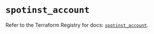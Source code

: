 # `spotinst_account`

Refer to the Terraform Registry for docs: [`spotinst_account`](https://registry.terraform.io/providers/spotinst/spotinst/1.192.0/docs/resources/account).
